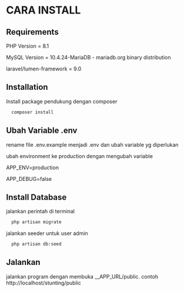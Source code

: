 # CARA INSTALL

## Requirements

PHP Version = 8.1

MySQL Version = 10.4.24-MariaDB - mariadb.org binary distribution

laravel/lumen-framework = 9.0

## Installation

Install package pendukung dengan composer

```bash
  composer install
```
    

## Ubah Variable .env

rename file .env.example menjadi .env dan ubah variable yg diperlukan

ubah environment ke production dengan mengubah variable

APP_ENV=production

APP_DEBUG=false

## Install Database

jalankan perintah di terminal

```bash
  php artisan migrate
```

jalankan seeder untuk user admin

```bash
  php artisan db:seed
```


## Jalankan

jalankan program dengan membuka __APP_URL/public. contoh http://localhost/stunting/public